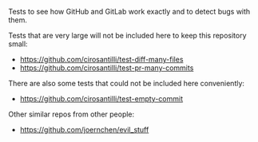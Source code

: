 Tests to see how GitHub and GitLab work exactly and to detect bugs with them.

Tests that are very large will not be included here to keep this repository small:

- <https://github.com/cirosantilli/test-diff-many-files>
- <https://github.com/cirosantilli/test-pr-many-commits>

There are also some tests that could not be included here conveniently:

- <https://github.com/cirosantilli/test-empty-commit>

Other similar repos from other people:

- <https://github.com/joernchen/evil_stuff>
